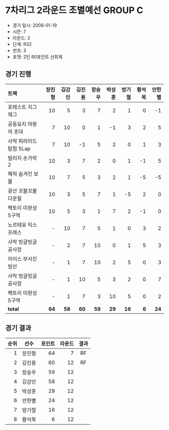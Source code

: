 # 7차리그 2라운드 조별예선 GROUP C

- 경기 일시: 2008-01-19
- 시즌: 7
- 라운드: 2
- 단계: R32
- 번호: 3
- 포맷: 2인 60포인트 선취제





## 경기 진행

| 트랙 | 장진형 | 김강인 | 김진용 | 장승우 | 박성훈 | 방기철 | 황석목 | 안한별 |
|:---|---:|---:|---:|---:|---:|---:|---:|---:|
| 포레스트 지그재그 | 10 | 5 | 3 | 7 | 2 | 1 | 0 | -1 |
| 공동묘지 마왕의 초대 | 7 | 10 | 0 | 1 | -1 | 3 | 2 | 5 |
| 사막 피라미드 탐험 5Lap | 7 | 10 | -1 | 5 | 2 | 0 | 1 | 3 |
| 빌리지 손가락 2 | 10 | 3 | 7 | 2 | 0 | 1 | -1 | 5 |
| 해적 숨겨진 보물 | 10 | 7 | 5 | 3 | 2 | 1 | -5 | -5 |
| 광산 꼬불꼬불 다운힐 | 10 | 3 | 5 | 7 | 1 | -5 | 2 | 0 |
| 팩토리 미완성 5구역 | 10 | 5 | 3 | 1 | 7 | 2 | -1 | 0 |
| 노르테유 익스프레스 | - | 10 | 7 | 5 | 1 | 0 | 3 | 2 |
| 사막 빙글빙글 공사장 | - | 2 | 7 | 10 | 0 | 1 | 5 | 3 |
| 아이스 부서진 빙산 | - | 1 | 7 | 10 | 2 | 5 | 0 | 3 |
| 사막 빙글빙글 공사장 | - | 1 | 10 | 5 | 3 | 2 | 0 | 7 |
| 팩토리 미완성 5구역 | - | 1 | 7 | 3 | 10 | 5 | 0 | 2 |
| __total__ | __64__ | __58__ | __60__ | __59__ | __29__ | __16__ | __6__ | __24__ |




## 경기 결과

| 순위 | 선수 | 포인트 | 라운드 | 결과 |
|---:|:---:|---:|---:|:---:|
| 1 | 장진형 | 64 | 7 | RF |
| 2 | 김진용 | 60 | 12 | RF |
| 3 | 장승우 | 59 | 12 |  |
| 4 | 김강인 | 58 | 12 |  |
| 5 | 박성훈 | 29 | 12 |  |
| 6 | 안한별 | 24 | 12 |  |
| 7 | 방기철 | 16 | 12 |  |
| 8 | 황석목 | 6 | 12 |  |


